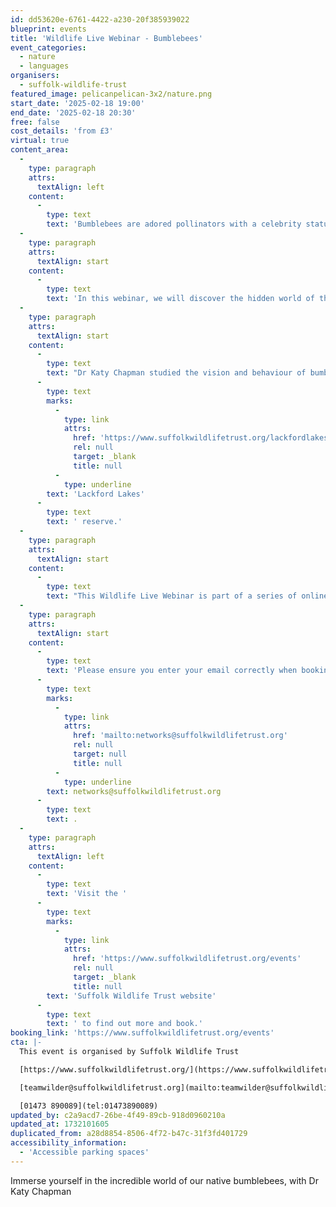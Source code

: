 ```yaml
---
id: dd53620e-6761-4422-a230-20f385939022
blueprint: events
title: 'Wildlife Live Webinar - Bumblebees'
event_categories:
  - nature
  - languages
organisers:
  - suffolk-wildlife-trust
featured_image: pelicanpelican-3x2/nature.png
start_date: '2025-02-18 19:00'
end_date: '2025-02-18 20:30'
free: false
cost_details: 'from £3'
virtual: true
content_area:
  -
    type: paragraph
    attrs:
      textAlign: left
    content:
      -
        type: text
        text: 'Bumblebees are adored pollinators with a celebrity status and a fascinating home life. Like many other insects, the UK’s 24 bumblebee species are under threat from habitat loss, pesticides, and climate change.'
  -
    type: paragraph
    attrs:
      textAlign: start
    content:
      -
        type: text
        text: 'In this webinar, we will discover the hidden world of the humble bumble - their life cycle and family dynamics, how they sense the world, what species you can spot in Suffolk and what you can do to help them thrive again.'
  -
    type: paragraph
    attrs:
      textAlign: start
    content:
      -
        type: text
        text: "Dr Katy Chapman studied the vision and behaviour of bumblebees for her PhD at the University of Exeter and is fascinated by how animals use their senses to guide their behaviour. She currently works as Engagement Officer at Suffolk Wildlife Trust's beautiful "
      -
        type: text
        marks:
          -
            type: link
            attrs:
              href: 'https://www.suffolkwildlifetrust.org/lackfordlakes'
              rel: null
              target: _blank
              title: null
          -
            type: underline
        text: 'Lackford Lakes'
      -
        type: text
        text: ' reserve.'
  -
    type: paragraph
    attrs:
      textAlign: start
    content:
      -
        type: text
        text: "This Wildlife Live Webinar is part of a series of online events on a range of wildlife topics. It is scheduled\_to last approximately one and a half hours, including a presentation plus a questions & answers session. Suffolk Wildlife Trust uses the Zoom platform for its webinars and, when you book, you will receive simple instructions on how to join the event from the comfort of your own\_home. When booking, please input the same email you will be using on the night. Subtitles are available."
  -
    type: paragraph
    attrs:
      textAlign: start
    content:
      -
        type: text
        text: 'Please ensure you enter your email correctly when booking as we will use this email to send you the links you need to join the Wildlife Live Webinar via Zoom. Your confirmation details and Zoom access will be specific to the email you submit. If you have any issues with booking your place or receiving the follow-up email, please contact us on '
      -
        type: text
        marks:
          -
            type: link
            attrs:
              href: 'mailto:networks@suffolkwildlifetrust.org'
              rel: null
              target: null
              title: null
          -
            type: underline
        text: networks@suffolkwildlifetrust.org
      -
        type: text
        text: .
  -
    type: paragraph
    attrs:
      textAlign: left
    content:
      -
        type: text
        text: 'Visit the '
      -
        type: text
        marks:
          -
            type: link
            attrs:
              href: 'https://www.suffolkwildlifetrust.org/events'
              rel: null
              target: _blank
              title: null
        text: 'Suffolk Wildlife Trust website'
      -
        type: text
        text: ' to find out more and book.'
booking_link: 'https://www.suffolkwildlifetrust.org/events'
cta: |-
  This event is organised by Suffolk Wildlife Trust

  [https://www.suffolkwildlifetrust.org/](https://www.suffolkwildlifetrust.org/)

  [teamwilder@suffolkwildlifetrust.org](mailto:teamwilder@suffolkwildlifetrust.org)

  [01473 890089](tel:01473890089)
updated_by: c2a9acd7-26be-4f49-89cb-918d0960210a
updated_at: 1732101605
duplicated_from: a28d8854-8506-4f72-b47c-31f3fd401729
accessibility_information:
  - 'Accessible parking spaces'
---
```

Immerse yourself in the incredible world of our native bumblebees, with Dr Katy Chapman